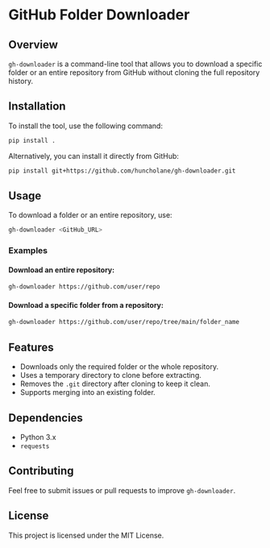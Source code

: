 # GitHub Folder Downloader

## Overview

`gh-downloader` is a command-line tool that allows you to download a specific folder or an entire repository from GitHub without cloning the full repository history.

## Installation

To install the tool, use the following command:

```bash
pip install .
```

Alternatively, you can install it directly from GitHub:

```bash
pip install git+https://github.com/huncholane/gh-downloader.git
```

## Usage

To download a folder or an entire repository, use:

```bash
gh-downloader <GitHub_URL>
```

### Examples

#### Download an entire repository:

```bash
gh-downloader https://github.com/user/repo
```

#### Download a specific folder from a repository:

```bash
gh-downloader https://github.com/user/repo/tree/main/folder_name
```

## Features

- Downloads only the required folder or the whole repository.
- Uses a temporary directory to clone before extracting.
- Removes the `.git` directory after cloning to keep it clean.
- Supports merging into an existing folder.

## Dependencies

- Python 3.x
- `requests`

## Contributing

Feel free to submit issues or pull requests to improve `gh-downloader`.

## License

This project is licensed under the MIT License.
